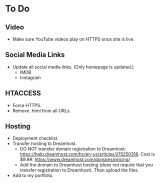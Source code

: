 # To Do

## Video

- Make sure YouTube videos play on HTTPS once site is live.


## Social Media Links

- Update all social media links. (Only homepage is updated.)
  - IMDB
  - Instagram


## HTACCESS

- Force HTTPS.
- Remove .html from all URLs.


## Hosting

- Deployment checklist.
- Transfer hosting to Dreamhost.
  - DO NOT transfer domain registration to Dreamhost: https://help.dreamhost.com/hc/en-us/articles/215250318. Cost is $9.99: https://www.dreamhost.com/domains/pricing/
  - Add the domain to Dreamhost hosting (does not require that you transfer registration to Dreamhost). Then upload the files.
- Add to my portfolio.